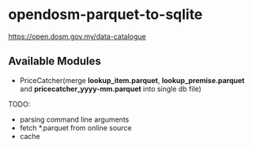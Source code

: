 # opendosm-parquet-to-sqlite

https://open.dosm.gov.my/data-catalogue

## Available Modules
- PriceCatcher(merge **lookup_item.parquet**, **lookup_premise.parquet** and **pricecatcher_yyyy-mm.parquet** into single db file)

TODO:
- parsing command line arguments
- fetch *.parquet from online source
- cache
